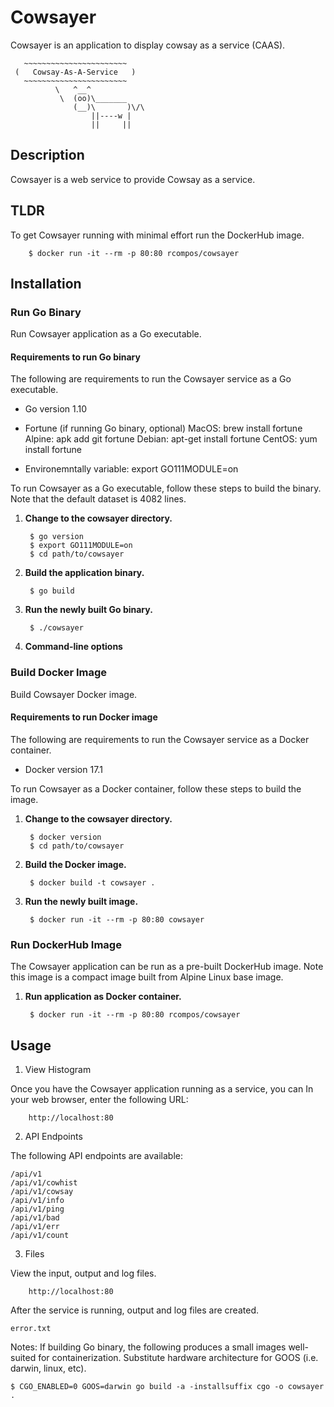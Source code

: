 # Cowsayer

Cowsayer is an application to display cowsay as a service (CAAS).

```
   ~~~~~~~~~~~~~~~~~~~~~~~
 (   Cowsay-As-A-Service   )
   ~~~~~~~~~~~~~~~~~~~~~~~
          \   ^__^
           \  (oo)\_______
              (__)\       )\/\
                  ||----w |
                  ||     ||
```

## Description ##

Cowsayer is a web service to provide Cowsay as a service.


## TLDR ##

To get Cowsayer running with minimal effort run the DockerHub image. 

        $ docker run -it --rm -p 80:80 rcompos/cowsayer

## Installation ##

### Run Go Binary ##

Run Cowsayer application as a Go executable.

#### Requirements to run Go binary ####

The following are requirements to run the Cowsayer service as a Go executable.

* Go version 1.10
* Fortune (if running Go binary, optional)
MacOS: brew install fortune
Alpine: apk add git fortune
Debian: apt-get install fortune
CentOS: yum install fortune

* Environemntally variable: export GO111MODULE=on

To run Cowsayer as a Go executable, follow these steps to build the binary.  Note that the default dataset is 4082 lines.

1. __Change to the cowsayer directory.__

        $ go version
        $ export GO111MODULE=on 
        $ cd path/to/cowsayer

2. __Build the application binary.__

        $ go build

3. __Run the newly built Go binary.__

        $ ./cowsayer

4. __Command-line options__



### Build Docker Image ###

Build Cowsayer Docker image.

#### Requirements to run Docker image ####

The following are requirements to run the Cowsayer service as a Docker container.

* Docker version 17.1

To run Cowsayer as a Docker container, follow these steps to build the image.

1. __Change to the cowsayer directory.__

        $ docker version
        $ cd path/to/cowsayer

2. __Build the Docker image.__

        $ docker build -t cowsayer .

3. __Run the newly built image.__

        $ docker run -it --rm -p 80:80 cowsayer


### Run DockerHub Image ###

The Cowsayer application can be run as a pre-built DockerHub image.  Note this image is a compact image built from Alpine Linux base image.

1. __Run application as Docker container.__

        $ docker run -it --rm -p 80:80 rcompos/cowsayer


## Usage ##


1. View Histogram

Once you have the Cowsayer application running as a service, you can In your web browser, enter the following URL:

        http://localhost:80

2. API Endpoints

The following API endpoints are available:

```
/api/v1
/api/v1/cowhist
/api/v1/cowsay
/api/v1/info
/api/v1/ping
/api/v1/bad
/api/v1/err
/api/v1/count
```

3. Files

View the input, output and log files.

        http://localhost:80

After the service is running, output and log files are created.

```
error.txt
```

Notes:
If building Go binary, the following produces a small images well-suited for containerization.  Substitute hardware architecture for GOOS (i.e. darwin, linux, etc).

	$ CGO_ENABLED=0 GOOS=darwin go build -a -installsuffix cgo -o cowsayer .
